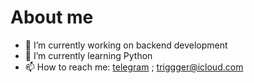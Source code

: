 # About me
- 🔭 I’m currently working on backend development
- 🌱 I’m currently learning Python
- 📫 How to reach me: [telegram](https://t.me/Couprazh) ; triggger@icloud.com
